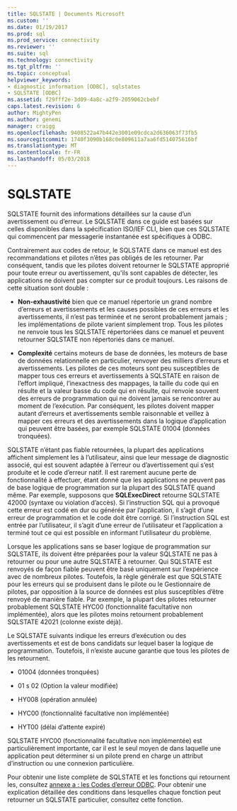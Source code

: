 ```yaml
---
title: SQLSTATE | Documents Microsoft
ms.custom: ''
ms.date: 01/19/2017
ms.prod: sql
ms.prod_service: connectivity
ms.reviewer: ''
ms.suite: sql
ms.technology: connectivity
ms.tgt_pltfrm: ''
ms.topic: conceptual
helpviewer_keywords:
- diagnostic information [ODBC], sqlstates
- SQLSTATE [ODBC]
ms.assetid: f29fff2e-3d09-4a8c-a2f9-2059062cbebf
caps.latest.revision: 6
author: MightyPen
ms.author: genemi
manager: craigg
ms.openlocfilehash: 9408522a47b442e3001e09cdca2d636063f73fb5
ms.sourcegitcommit: 1740f3090b168c0e809611a7aa6fd514075616bf
ms.translationtype: MT
ms.contentlocale: fr-FR
ms.lasthandoff: 05/03/2018
---
```

# <a name="sqlstates"></a>SQLSTATE
SQLSTATE fournit des informations détaillées sur la cause d’un avertissement ou d’erreur. Le SQLSTATE dans ce guide est basées sur celles disponibles dans la spécification ISO/IEF CLI, bien que ces SQLSTATE qui commencent par messagerie instantanée est spécifiques à ODBC.  
  
 Contrairement aux codes de retour, le SQLSTATE dans ce manuel est des recommandations et pilotes n’êtes pas obligés de les retourner. Par conséquent, tandis que les pilotes doivent retourner le SQLSTATE approprié pour toute erreur ou avertissement, qu'ils sont capables de détecter, les applications ne doivent pas compter sur ce produit toujours. Les raisons de cette situation sont double :  
  
-   **Non-exhaustivité** bien que ce manuel répertorie un grand nombre d’erreurs et avertissements et les causes possibles de ces erreurs et les avertissements, il n’est pas terminée et ne seront probablement jamais ; les implémentations de pilote varient simplement trop. Tous les pilotes ne renvoie tous les SQLSTATE répertoriées dans ce manuel et peuvent retourner SQLSTATE non répertoriés dans ce manuel.  
  
-   **Complexité** certains moteurs de base de données, les moteurs de base de données relationnelle en particulier, renvoyer des milliers d’erreurs et avertissements. Les pilotes de ces moteurs sont peu susceptibles de mapper tous ces erreurs et avertissements à SQLSTATE en raison de l’effort impliqué, l’inexactness des mappages, la taille du code qui en résulte et la valeur basse du code qui en résulte, qui renvoie souvent des erreurs de programmation qui ne doivent jamais se rencontrer au moment de l’exécution. Par conséquent, les pilotes doivent mapper autant d’erreurs et avertissements semble raisonnable et veillez à mapper ces erreurs et des avertissements dans la logique d’application qui peuvent être basées, par exemple SQLSTATE 01004 (données tronquées).  
  
 SQLSTATE n’étant pas fiable retournées, la plupart des applications affichent simplement les à l’utilisateur, ainsi que leur message de diagnostic associé, qui est souvent adaptée à l’erreur ou d’avertissement qui s’est produite et le code d’erreur natif. Il est rarement aucune perte de fonctionnalité à effectuer, étant donné que les applications ne peuvent pas de base logique de programmation sur la plupart des SQLSTATE quand même. Par exemple, supposons que **SQLExecDirect** retourne SQLSTATE 42000 (syntaxe ou violation d’accès). Si l’instruction SQL qui a provoqué cette erreur est codé en dur ou générée par l’application, il s’agit d’une erreur de programmation et le code doit être corrigé. Si l’instruction SQL est entrée par l’utilisateur, il s’agit d’une erreur de l’utilisateur et l’application a terminé tout ce qui est possible en informant l’utilisateur du problème.  
  
 Lorsque les applications sans se baser logique de programmation sur SQLSTATE, ils doivent être préparées pour la valeur SQLSTATE ne pas à retourner ou pour une autre SQLSTATE à retourner. Qui SQLSTATE est renvoyés de façon fiable peuvent être basé uniquement sur l’expérience avec de nombreux pilotes. Toutefois, la règle générale est que SQLSTATE pour les erreurs qui se produisent dans le pilote ou le Gestionnaire de pilotes, par opposition à la source de données est plus susceptibles d’être renvoyé de manière fiable. Par exemple, la plupart des pilotes retourner probablement SQLSTATE HYC00 (fonctionnalité facultative non implémentée), alors que les pilotes moins retournent probablement SQLSTATE 42021 (colonne existe déjà).  
  
 Le SQLSTATE suivants indique les erreurs d’exécution ou des avertissements et est de bons candidats sur lequel baser la logique de programmation. Toutefois, il n’existe aucune garantie que tous les pilotes de les retournent.  
  
-   01004 (données tronquées)  
  
-   01 s 02 (Option la valeur modifiée)  
  
-   HY008 (opération annulée)  
  
-   HYC00 (fonctionnalité facultative non implémentée)  
  
-   HYT00 (délai d’attente expiré)  
  
 SQLSTATE HYC00 (fonctionnalité facultative non implémentée) est particulièrement importante, car il est le seul moyen de dans laquelle une application peut déterminer si un pilote prend en charge un attribut d’instruction ou une connexion particulière.  
  
 Pour obtenir une liste complète de SQLSTATE et les fonctions qui retournent les, consultez [annexe a : les Codes d’erreur ODBC](../../../odbc/reference/appendixes/appendix-a-odbc-error-codes.md). Pour obtenir une explication détaillée des conditions dans lesquelles chaque fonction peut retourner un SQLSTATE particulier, consultez cette fonction.
